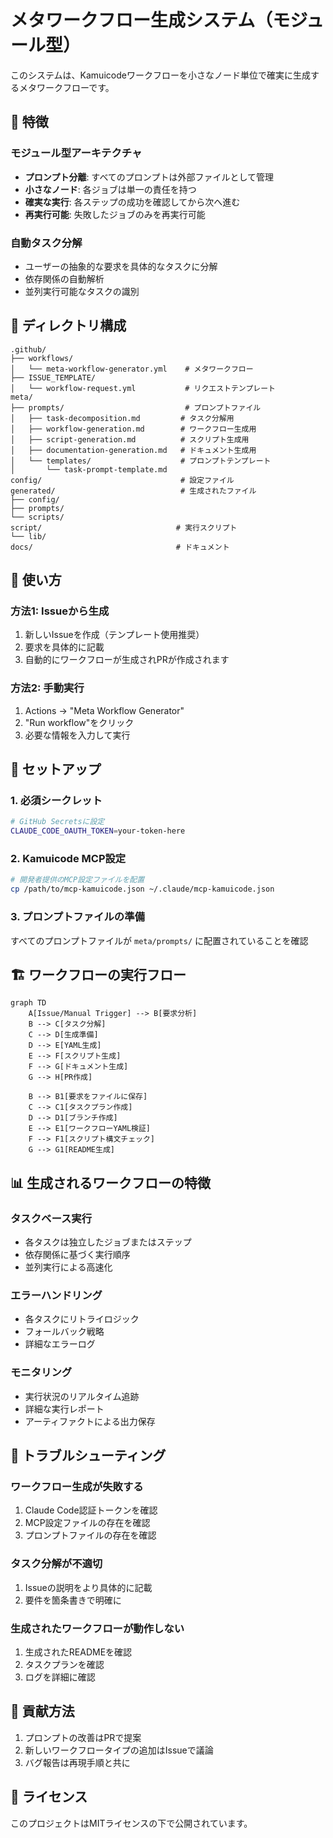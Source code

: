 # メタワークフロー生成システム（モジュール型）

このシステムは、Kamuicodeワークフローを小さなノード単位で確実に生成するメタワークフローです。

## 🎯 特徴

### モジュール型アーキテクチャ
- **プロンプト分離**: すべてのプロンプトは外部ファイルとして管理
- **小さなノード**: 各ジョブは単一の責任を持つ
- **確実な実行**: 各ステップの成功を確認してから次へ進む
- **再実行可能**: 失敗したジョブのみを再実行可能

### 自動タスク分解
- ユーザーの抽象的な要求を具体的なタスクに分解
- 依存関係の自動解析
- 並列実行可能なタスクの識別

## 📁 ディレクトリ構成

```
.github/
├── workflows/
│   └── meta-workflow-generator.yml    # メタワークフロー
├── ISSUE_TEMPLATE/
│   └── workflow-request.yml           # リクエストテンプレート
meta/
├── prompts/                           # プロンプトファイル
│   ├── task-decomposition.md         # タスク分解用
│   ├── workflow-generation.md        # ワークフロー生成用
│   ├── script-generation.md          # スクリプト生成用
│   ├── documentation-generation.md   # ドキュメント生成用
│   └── templates/                    # プロンプトテンプレート
│       └── task-prompt-template.md
config/                               # 設定ファイル
generated/                            # 生成されたファイル
├── config/
├── prompts/
└── scripts/
script/                              # 実行スクリプト
└── lib/
docs/                                # ドキュメント
```

## 🚀 使い方

### 方法1: Issueから生成
1. 新しいIssueを作成（テンプレート使用推奨）
2. 要求を具体的に記載
3. 自動的にワークフローが生成されPRが作成されます

### 方法2: 手動実行
1. Actions → "Meta Workflow Generator"
2. "Run workflow"をクリック
3. 必要な情報を入力して実行

## 🔧 セットアップ

### 1. 必須シークレット
```bash
# GitHub Secretsに設定
CLAUDE_CODE_OAUTH_TOKEN=your-token-here
```

### 2. Kamuicode MCP設定
```bash
# 開発者提供のMCP設定ファイルを配置
cp /path/to/mcp-kamuicode.json ~/.claude/mcp-kamuicode.json
```

### 3. プロンプトファイルの準備
すべてのプロンプトファイルが `meta/prompts/` に配置されていることを確認

## 🏗️ ワークフローの実行フロー

```mermaid
graph TD
    A[Issue/Manual Trigger] --> B[要求分析]
    B --> C[タスク分解]
    C --> D[生成準備]
    D --> E[YAML生成]
    E --> F[スクリプト生成]
    F --> G[ドキュメント生成]
    G --> H[PR作成]
    
    B --> B1[要求をファイルに保存]
    C --> C1[タスクプラン作成]
    D --> D1[ブランチ作成]
    E --> E1[ワークフローYAML検証]
    F --> F1[スクリプト構文チェック]
    G --> G1[README生成]
```

## 📊 生成されるワークフローの特徴

### タスクベース実行
- 各タスクは独立したジョブまたはステップ
- 依存関係に基づく実行順序
- 並列実行による高速化

### エラーハンドリング
- 各タスクにリトライロジック
- フォールバック戦略
- 詳細なエラーログ

### モニタリング
- 実行状況のリアルタイム追跡
- 詳細な実行レポート
- アーティファクトによる出力保存

## 🐛 トラブルシューティング

### ワークフロー生成が失敗する
1. Claude Code認証トークンを確認
2. MCP設定ファイルの存在を確認
3. プロンプトファイルの存在を確認

### タスク分解が不適切
1. Issueの説明をより具体的に記載
2. 要件を箇条書きで明確に

### 生成されたワークフローが動作しない
1. 生成されたREADMEを確認
2. タスクプランを確認
3. ログを詳細に確認

## 🤝 貢献方法

1. プロンプトの改善はPRで提案
2. 新しいワークフロータイプの追加はIssueで議論
3. バグ報告は再現手順と共に

## 📝 ライセンス

このプロジェクトはMITライセンスの下で公開されています。
